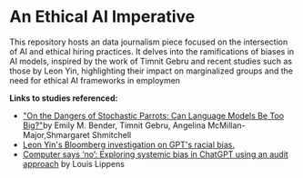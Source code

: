 # An Ethical AI Imperative
 
This repository hosts an data journalism piece focused on the intersection of AI and ethical hiring practices. It delves into the ramifications of biases in AI models, inspired by the work of Timnit Gebru and recent studies such as those by Leon Yin, highlighting their impact on marginalized groups and the need for ethical AI frameworks in employmen

<b>Links to studies referenced: </b> 
<ul> 
 <li><a href="https://dl.acm.org/doi/10.1145/3442188.3445922">"On the Dangers of Stochastic Parrots: Can Language Models Be Too Big?"</a>by Emily M. Bender, Timnit Gebru, Angelina McMillan-Major,Shmargaret Shmitchell</li>
 <li><a href = "https://www.bloomberg.com/graphics/2024-openai-gpt-hiring-racial-discrimination/?accessToken=eyJhbGciOiJIUzI1NiIsInR5cCI6IkpXVCJ9.eyJzb3VyY2UiOiJTdWJzY3JpYmVyR2lmdGVkQXJ0aWNsZSIsImlhdCI6MTcwOTg1NjE4NCwiZXhwIjoxNzEwNDYwOTg0LCJhcnRpY2xlSWQiOiJTQTA1Q1FUMEFGQjQwMCIsImJjb25uZWN0SWQiOiI4QkY3REVFODZERTk0QjdEOEVDRDA1OEQ4RUJDQzAzMyJ9.q4dHdWWVcJO9PMKhwQ-IF5BfvVNVmPAX8hWNyrtwSYY"> Leon Yin's Bloomberg investigation on GPT's racial bias.</a></li>
 <li> <a href = "https://www.sciencedirect.com/science/article/pii/S2949882124000148?via%3Dihub"> Computer says ‘no’: Exploring systemic bias in ChatGPT using an audit approach</a> by Louis Lippens</li>
</ul>
